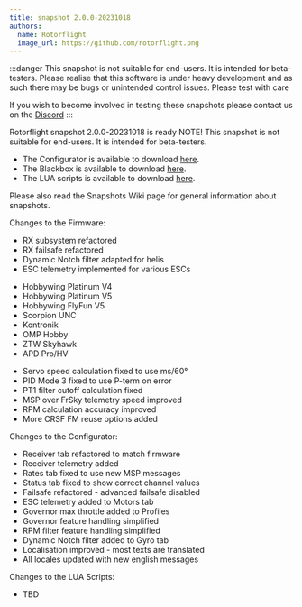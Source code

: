 ```yaml
---
title: snapshot 2.0.0-20231018
authors:
  name: Rotorflight
  image_url: https://github.com/rotorflight.png
---
```


:::danger
 This snapshot is not suitable for end-users. It is intended for beta-testers. Please realise that this software is under heavy development and as such there may be bugs or unintended control issues. Please test with care

 If you wish to become involved in testing these snapshots please contact us on the [Discord](https://discord.gg/6QUySXdEvd) 
:::

Rotorflight snapshot 2.0.0-20231018 is ready
NOTE! This snapshot is not suitable for end-users. It is intended for beta-testers.

* The Configurator is available to download [here](https://github.com/rotorflight/rotorflight-configurator/releases/tag/snapshot%2F2.0.0-20231018).
* The Blackbox is available to download [here](https://github.com/rotorflight/rotorflight-blackbox/releases/tag/snapshot%2F2.0.0-20231018).
* The LUA scripts is available to download [here](https://github.com/rotorflight/rotorflight-lua-scripts/releases/tag/snapshot%2F2.0.0-20230912).

Please also read the Snapshots Wiki page for general information about snapshots.

Changes to the Firmware:
* RX subsystem refactored
* RX failsafe refactored
* Dynamic Notch filter adapted for helis
* ESC telemetry implemented for various ESCs
- Hobbywing Platinum V4
- Hobbywing Platinum V5
- Hobbywing FlyFun V5
- Scorpion UNC
- Kontronik
- OMP Hobby
- ZTW Skyhawk
- APD Pro/HV
* Servo speed calculation fixed to use ms/60°
* PID Mode 3 fixed to use P-term on error
* PT1 filter cutoff calculation fixed
* MSP over FrSky telemetry speed improved
* RPM calculation accuracy improved
* More CRSF FM reuse options added

Changes to the Configurator:
* Receiver tab refactored to match firmware
* Receiver telemetry added
* Rates tab fixed to use new MSP messages
* Status tab fixed to show correct channel values
* Failsafe refactored - advanced failsafe disabled
* ESC telemetry added to Motors tab
* Governor max throttle added to Profiles
* Governor feature handling simplified
* RPM filter feature handling simplified
* Dynamic Notch filter added to Gyro tab
* Localisation improved - most texts are translated
* All locales updated with new english messages

Changes to the LUA Scripts:
* TBD